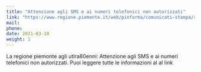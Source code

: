 ```yaml
---
title: "Attenzione agli SMS e ai numeri telefonici non autorizzati"
link: "https://www.regione.piemonte.it/web/pinforma/comunicati-stampa/regione-piemonte-agli-ultra80enni-attenzione-agli-sms-ai-numeri-telefonici-non-autorizzati-pagamento"
mail:
phone: 
date: 2021-03-10
weight: 1
---
```


La regione piemonte agli utlra80enni: Attenzione agli SMS e ai numeri telefonici non autorizzati. Puoi leggere tutte le informazioni al al link 